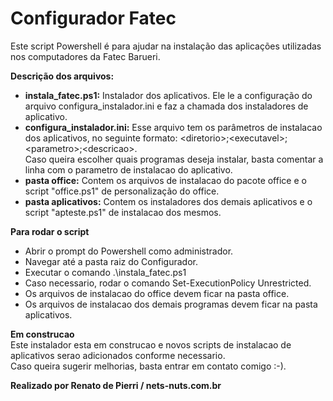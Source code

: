 # Configurador Fatec
Este script Powershell é para ajudar na instalação das aplicações utilizadas nos computadores da Fatec Barueri.

**Descrição dos arquivos:**<br>
- **instala_fatec.ps1:** Instalador dos aplicativos. Ele le a configuração do arquivo configura_instalador.ini e faz a chamada dos instaladores de aplicativo. 
- **configura_instalador.ini:**  Esse arquivo tem os parâmetros de instalacao dos aplicativos, no seguinte formato: \<diretorio\>\;<executavel\>;\<parametro\>;\<descricao\>.  
Caso queira escolher quais programas deseja instalar, basta comentar a linha com o parametro de instalacao do aplicativo.  
- **pasta office:** Contem os arquivos de instalacao do pacote office e o script "office.ps1" de personalização do office.  
- **pasta aplicativos:** Contem os instaladores dos demais aplicativos e o script "apteste.ps1" de instalacao dos mesmos.  

**Para rodar o script**  
- Abrir o prompt do Powershell como administrador.  
- Navegar até a pasta raiz do Configurador.  
- Executar o comando .\instala_fatec.ps1  
- Caso necessario, rodar o comando Set-ExecutionPolicy Unrestricted.  
- Os arquivos de instalacao do office devem ficar na pasta office.  
- Os arquivos de instalacao dos demais programas devem ficar na pasta aplicativos.  

**Em construcao**  
Este instalador esta em construcao e novos scripts de instalacao de aplicativos serao adicionados conforme necessario.  <br>
Caso queira sugerir melhorias, basta entrar em contato comigo :-).  
  
**Realizado por Renato de Pierri / nets-nuts.com.br**
